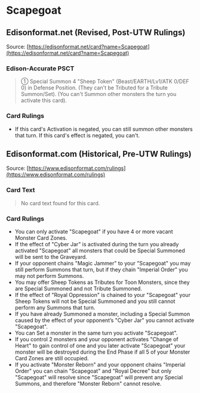 # Scapegoat

## Edisonformat.net (Revised, Post-UTW Rulings)

Source: [https://edisonformat.net/card?name=Scapegoat](https://edisonformat.net/card?name=Scapegoat)

### Edison-Accurate PSCT

> ① Special Summon 4 "Sheep Token" (Beast/EARTH/Lv1/ATK 0/DEF 0) in Defense Position.
> (They can't be Tributed for a Tribute Summon/Set).
> (You can't Summon other monsters the turn you activate this card).

### Card Rulings

*   If this card's Activation is negated, you can still summon other monsters that turn.
If this card's effect is negated, you can't.


## Edisonformat.com (Historical, Pre-UTW Rulings)

Source: [https://www.edisonformat.com/rulings](https://www.edisonformat.com/rulings)

### Card Text

> No card text found for this card.

### Card Rulings

*   You can only activate "Scapegoat" if you have 4 or more vacant Monster Card Zones.
*   If the effect of "Cyber Jar" is activated during the turn you already activated "Scapegoat" all monsters that could be Special Summoned will be sent to the Graveyard.
*   If your opponent chains "Magic Jammer" to your "Scapegoat" you may still perform Summons that turn, but if they chain "Imperial Order" you may not perform Summons.
*   You may offer Sheep Tokens as Tributes for Toon Monsters, since they are Special Summoned and not Tribute Summoned.
*   If the effect of "Royal Oppression" is chained to your "Scapegoat" your Sheep Tokens will not be Special Summoned and you still cannot perform any Summons that turn.
*   If you have already Summoned a monster, including a Special Summon caused by the effect of your opponent’s "Cyber Jar" you cannot activate "Scapegoat".
*   You can Set a monster in the same turn you activate "Scapegoat".
*   If you control 2 monsters and your opponent activates "Change of Heart" to gain control of one and you later activate "Scapegoat" your monster will be destroyed during the End Phase if all 5 of your Monster Card Zones are still occupied.
*   If you activate "Monster Reborn" and your opponent chains "Imperial Order" you can chain "Scapegoat" and "Royal Decree" but only "Scapegoat" will resolve since "Scapegoat" will prevent any Special Summons, and therefore "Monster Reborn" cannot resolve.


